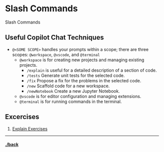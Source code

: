 # Slash Commands
Slash Commands


## Useful Copilot Chat Techniques
- `@<SOME SCOPE>` handles your prompts within a scope; there are three scopes: `@workspace`, `@vscode`, and `@terminal`
    - `@workspace` is for creating new projects and managing existing projects.
        - `/explain` is useful for a detailed description of a section of code.
        - `/tests` Generate unit tests for the selected code.
        - `/fix` Propose a fix for the problems in the selected code.
        - `/new` Scaffold code for a new workspace.
        - `/newNotebook` Create a new Jupyter Notebook.
    - `@vscode` is for editor configuration and managing extensions.
    - `@terminal` is for running commands in the terminal.


## Excercises

 1. [Explain Exercises](./02.02.1/instructions.md)



---

#### [./back](./README.md)
